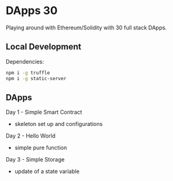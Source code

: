 # DApps 30

Playing around with Ethereum/Solidity with 30 full stack DApps.

## Local Development

Dependencies:

```bash
npm i -g truffle
npm i -g static-server
```

## DApps

Day 1 - Simple Smart Contract

- skeleton set up and configurations

Day 2 - Hello World

- simple pure function

Day 3 - Simple Storage

- update of a state variable

